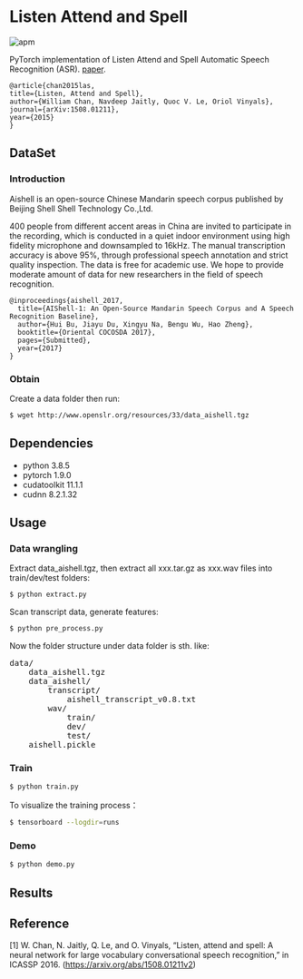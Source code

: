 # Listen Attend and Spell

![apm](https://img.shields.io/apm/l/vim-mode.svg)

PyTorch implementation of Listen Attend and Spell Automatic Speech Recognition (ASR).
[paper](https://arxiv.org/abs/1508.01211).
```
@article{chan2015las,
title={Listen, Attend and Spell},
author={William Chan, Navdeep Jaitly, Quoc V. Le, Oriol Vinyals},
journal={arXiv:1508.01211},
year={2015}
}
```
## DataSet

### Introduction
Aishell is an open-source Chinese Mandarin speech corpus published by Beijing Shell Shell Technology Co.,Ltd.

400 people from different accent areas in China are invited to participate in the recording, which is conducted in a quiet indoor environment using high fidelity microphone and downsampled to 16kHz. The manual transcription accuracy is above 95%, through professional speech annotation and strict quality inspection. The data is free for academic use. We hope to provide moderate amount of data for new researchers in the field of speech recognition.

```
@inproceedings{aishell_2017,
  title={AIShell-1: An Open-Source Mandarin Speech Corpus and A Speech Recognition Baseline},
  author={Hui Bu, Jiayu Du, Xingyu Na, Bengu Wu, Hao Zheng},
  booktitle={Oriental COCOSDA 2017},
  pages={Submitted},
  year={2017}
}
```

### Obtain
Create a data folder then run:
```bash
$ wget http://www.openslr.org/resources/33/data_aishell.tgz
```

## Dependencies
- python 3.8.5
- pytorch 1.9.0
- cudatoolkit 11.1.1
- cudnn 8.2.1.32

## Usage

### Data wrangling
Extract data_aishell.tgz, then extract all xxx.tar.gz as xxx.wav files into train/dev/test folders:
```bash
$ python extract.py
```

Scan transcript data, generate features:
```bash
$ python pre_process.py
```

Now the folder structure under data folder is sth. like:

<pre>
data/
    data_aishell.tgz
    data_aishell/
        transcript/
            aishell_transcript_v0.8.txt
        wav/
            train/
            dev/
            test/
    aishell.pickle
</pre>

### Train
```bash
$ python train.py
```

To visualize the training process：
```bash
$ tensorboard --logdir=runs
```

### Demo
```bash
$ python demo.py
```

## Results

## Reference
[1] W. Chan, N. Jaitly, Q. Le, and O. Vinyals, “Listen, attend and spell: A neural network for large vocabulary conversational speech recognition,” in ICASSP 2016. (https://arxiv.org/abs/1508.01211v2)